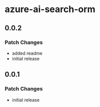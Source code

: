 # azure-ai-search-orm

## 0.0.2

### Patch Changes

- added readme
- initial release

## 0.0.1

### Patch Changes

- initial release
